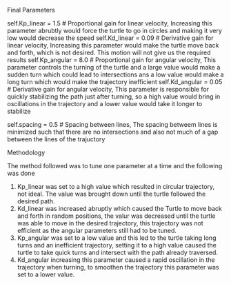 
Final Parameters

self.Kp_linear = 1.5   # Proportional gain for linear velocity, Increasing this parameter abrubtly would force the turtle to go in circles and making it very low would decrease the speed
self.Kd_linear = 0.09   # Derivative gain for linear velocity, Increasing this parameter would make the turtle move back and forth, which is not desired. This motion will not give us the required results
self.Kp_angular = 8.0  # Proportional gain for angular velocity, This parameter controls the turning of the turtle and a large value would make a sudden turn which could lead to intersections ans a low value would make a long turn which would make the trajectory inefficient
self.Kd_angular = 0.05  # Derivative gain for angular velocity, This parameter is responsible for quickly stabilizing the path just after turning, so a high value would bring in oscillations in the trajectory and a lower value would take it longer to stabilize

self.spacing = 0.5     # Spacing between lines, The spacing betweem lines is minimized such that there are no intersections and also not much of a gap between the lines of the trajuctory

Methodology

The method followed was to tune one parameter at a time and the following was done
1. Kp_linear was set to a high value which resulted in circular trajectory, not ideal. The value was brought down until the turtle followed the desired path.
2. Kd_linear was increased abruptly which caused the Turtle to move back and forth in random positions, the valur was decreased until the turtle was able to move in the desired trajectory, this trajectory was not efficient as the angular parameters still had to be tuned.
3. Kp_angular was set to a low value and this led to the turtle taking long turns and an inefficient trajectory, setting it to a high value caused the turtle to take quick turns and intersect with the path already traversed.
4. Kd_angular increasing this parameter caused a rapid oscillation in the trajectory when turning, to smoothen the trajectory this parameter was set to a lower value.

